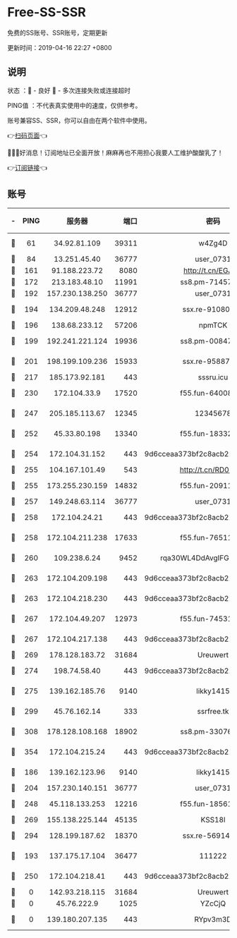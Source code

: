 # Free-SS-SSR

免费的SS账号、SSR账号，定期更新

更新时间：2019-04-16 22:27 +0800

## 说明

状态     ：🙂 - 良好 🙁 - 多次连接失败或连接超时

PING值   ：不代表真实使用中的速度，仅供参考。

账号兼容SS、SSR，你可以自由在两个软件中使用。

👉[扫码页面](https://liesauer.github.io/Free-SS-SSR/)👈

🎉🎉🎉好消息！订阅地址已全面开放！麻麻再也不用担心我要人工维护酸酸乳了！

👉[订阅链接](https://www.liesauer.net/yogurt/subscribe?ACCESS_TOKEN=DAYxR3mMaZAsaqUb)👈

## 账号

|-|PING|服务器|端口|密码|加密方式|区域|
|:----:|:----:|:-----:|-----:|:----:|:----:|:----:|
|🙂|61|34.92.81.109|39311|w4Zg4D|chacha20-ietf|US|
|🙂|84|13.251.45.40|36777|user_0731|chacha20|SG|
|🙂|161|91.188.223.72|8080|http://t.cn/EGJIyrl|rc4-md5|RU|
|🙂|172|213.183.48.10|11991|ss8.pm-71457072|rc4-md5|RU|
|🙂|192|157.230.138.250|36777|user_0731|chacha20|US|
|🙂|194|134.209.48.248|12912|ssx.re-91080616|aes-256-cfb|US|
|🙂|196|138.68.233.12|57206|npmTCK|rc4-md5|US|
|🙂|199|192.241.221.124|19936|ss8.pm-00847674|aes-256-cfb|US|
|🙂|201|198.199.109.236|15933|ssx.re-95887185|aes-256-cfb|US|
|🙂|217|185.173.92.181|443|sssru.icu|rc4-md5|RU|
|🙂|230|172.104.33.9|17520|f55.fun-64008519|aes-256-cfb|SG|
|🙂|247|205.185.113.67|12345|12345678|aes-256-cfb|US|
|🙂|252|45.33.80.198|13340|f55.fun-18332298|aes-256-cfb|US|
|🙂|254|172.104.31.152|443|9d6cceaa373bf2c8acb22e60b6a58be6|aes-256-cfb|US|
|🙂|255|104.167.101.49|543|http://t.cn/RD0D7sx|rc4-md5|CA|
|🙂|255|173.255.230.159|14832|f55.fun-20911202|aes-256-cfb|US|
|🙂|257|149.248.63.114|36777|user_0731|chacha20|CA|
|🙂|258|172.104.24.21|443|9d6cceaa373bf2c8acb22e60b6a58be6|aes-256-cfb|US|
|🙂|258|172.104.211.238|17633|f55.fun-76511105|aes-256-cfb|US|
|🙂|260|109.238.6.24|9452|rqa30WL4DdAvgIFG6Fs3znzTa|aes-256-cfb|FR|
|🙂|263|172.104.209.198|443|9d6cceaa373bf2c8acb22e60b6a58be6|aes-256-cfb|US|
|🙂|263|172.104.218.230|443|9d6cceaa373bf2c8acb22e60b6a58be6|aes-256-cfb|US|
|🙂|267|172.104.49.207|12973|f55.fun-74531550|aes-256-cfb|SG|
|🙂|267|172.104.217.138|443|9d6cceaa373bf2c8acb22e60b6a58be6|aes-256-cfb|US|
|🙂|269|178.128.183.72|31684|Ureuwert|chacha20|US|
|🙂|274|198.74.58.40|443|9d6cceaa373bf2c8acb22e60b6a58be6|aes-256-cfb|US|
|🙂|275|139.162.185.76|9140|likky1415|aes-256-cfb|DE|
|🙂|299|45.76.162.14|333|ssrfree.tk|aes-256-cfb|SG|
|🙂|308|178.128.108.168|18902|ss8.pm-33076243|aes-256-cfb|SG|
|🙂|354|172.104.215.24|443|9d6cceaa373bf2c8acb22e60b6a58be6|aes-256-cfb|US|
|🙂|186|139.162.123.96|9140|likky1415|aes-256-cfb|JP|
|🙂|204|157.230.140.151|36777|user_0731|chacha20|US|
|🙂|248|45.118.133.253|12216|f55.fun-18561678|aes-256-cfb|SG|
|🙂|269|155.138.225.144|45135|KSS18l|rc4-md5|US|
|🙂|294|128.199.187.62|18370|ssx.re-56914452|aes-256-cfb|SG|
|🙁|193|137.175.17.104|36477|111222|aes-256-cfb|US|
|🙁|250|172.104.218.41|443|9d6cceaa373bf2c8acb22e60b6a58be6|aes-256-cfb|US|
|🙁|0|142.93.218.115|31684|Ureuwert|chacha20|IN|
|🙁|0|45.76.222.9|1025|YZcCjQ|rc4-md5|JP|
|🙁|0|139.180.207.135|443|RYpv3m3D|aes-256-cfb|JP|

